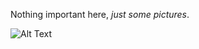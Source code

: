 Nothing important here, *just some pictures*.  

![Alt Text](https://media.giphy.com/media/vFKqnCdLPNOKc/giphy.gif)
